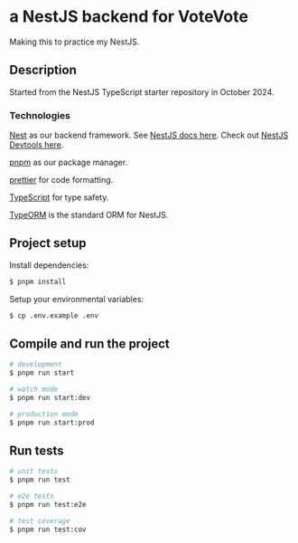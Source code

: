 # a NestJS backend for VoteVote
Making this to practice my NestJS.

## Description
Started from the NestJS TypeScript starter repository in October 2024.

### Technologies
[Nest](https://github.com/nestjs/nest) as our backend framework. See [NestJS docs here](https://docs.nestjs.com). Check out [NestJS Devtools here](https://devtools.nestjs.com).

[pnpm](https://pnpm.io/) as our package manager.

[prettier](https://prettier.io/) for code formatting.

[TypeScript](https://www.typescriptlang.org/) for type safety.

[TypeORM](https://typeorm.io/) is the standard ORM for NestJS.

## Project setup

Install dependencies:
```bash
$ pnpm install
```

Setup your environmental variables:
```bash
$ cp .env.example .env
```

## Compile and run the project

```bash
# development
$ pnpm run start

# watch mode
$ pnpm run start:dev

# production mode
$ pnpm run start:prod
```

## Run tests

```bash
# unit tests
$ pnpm run test

# e2e tests
$ pnpm run test:e2e

# test coverage
$ pnpm run test:cov
```
